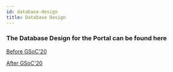 ```yaml
---
id: database-design
title: Database Design
---
```


### The Database Design for the Portal can be found here

[Before GSoC'20](https://drive.google.com/file/d/1lV9p4FuUTJ0bz-GPfqH2fpTve2wcavgX/view)

[After GSoC'20](https://app.diagrams.net/#G1XbNpZi0kTGbmW-071ABNEBsMbiq4cYWW)
